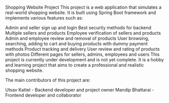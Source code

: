 Shopping Website Project
This project is a web application that simulates a real-world shopping website. It is built using Spring Boot framework and implements various features such as:

Admin and seller sign up and login
Best security methods for backend
Multiple sellers and products
Employee verification of sellers and products
Admin and employee review and removal of products
User browsing, searching, adding to cart and buying products with dummy payment methods
Product tracking and delivery
User review and rating of products with photos
Different pages for sellers, admins, employees and users
This project is currently under development and is not yet complete. It is a hobby and learning project that aims to create a professional and realistic shopping website.

The main contributors of this project are:

Utsav Kattel - Backend developer and project owner
Mandip Bhattarai - Frontend developer and collaborator
